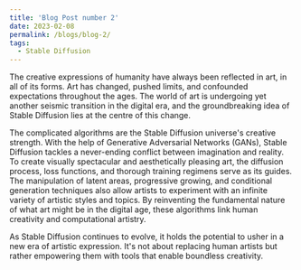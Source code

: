 ```yaml
---
title: 'Blog Post number 2'
date: 2023-02-08
permalink: /blogs/blog-2/
tags:
  - Stable Diffusion
---
```


The creative expressions of humanity have always been reflected in art, in all of its forms. Art has changed, pushed limits, and confounded expectations throughout the ages. The world of art is undergoing yet another seismic transition in the digital era, and the groundbreaking idea of Stable Diffusion lies at the centre of this change.

The complicated algorithms are the Stable Diffusion universe's creative strength. With the help of Generative Adversarial Networks (GANs), Stable Diffusion tackles a never-ending conflict between imagination and reality. To create visually spectacular and aesthetically pleasing art, the diffusion process, loss functions, and thorough training regimens serve as its guides. The manipulation of latent areas, progressive growing, and conditional generation techniques also allow artists to experiment with an infinite variety of artistic styles and topics. By reinventing the fundamental nature of what art might be in the digital age, these algorithms link human creativity and computational artistry.

As Stable Diffusion continues to evolve, it holds the potential to usher in a new era of artistic expression. It's not about replacing human artists but rather empowering them with tools that enable boundless creativity.

